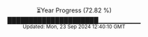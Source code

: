 <p align="center">
⏳Year Progress (72.82 %) <br>
█████████████████████▁▁▁▁▁▁▁▁▁ <br>
<sub>Updated: Mon, 23 Sep 2024 12:40:10 GMT</sub>
</p>

